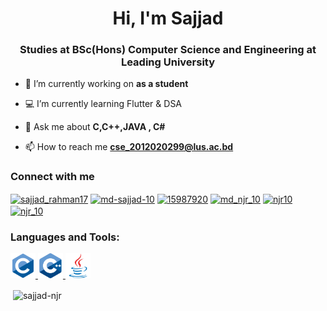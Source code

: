 <h1 align="center">Hi, I'm Sajjad</h1>
<h3 align="center">Studies at BSc(Hons) Computer Science and Engineering at Leading University</h3>

- 🔭 I’m currently working on **as a student**

- 💻 I’m currently learning Flutter & DSA 
 
- 💬 Ask me about **C,C++,JAVA , C#**

- 📫 How to reach me **cse_2012020299@lus.ac.bd**

<h3 align="left"> Connect with me </h3>
<p align="left">
<a href="https://twitter.com/sajjad_rahman17" target="blank"><img align="center" src="https://raw.githubusercontent.com/rahuldkjain/github-profile-readme-generator/master/src/images/icons/Social/twitter.svg" alt="sajjad_rahman17" height="30" width="40" /></a>
<a href="https://linkedin.com/in/md-sajjad-10" target="blank"><img align="center" src="https://raw.githubusercontent.com/rahuldkjain/github-profile-readme-generator/master/src/images/icons/Social/linked-in-alt.svg" alt="md-sajjad-10" height="30" width="40" /></a>
<a href="https://stackoverflow.com/users/15987920" target="blank"><img align="center" src="https://raw.githubusercontent.com/rahuldkjain/github-profile-readme-generator/master/src/images/icons/Social/stack-overflow.svg" alt="15987920" height="30" width="40" /></a>
<a href="https://www.codechef.com/users/md_njr_10" target="blank"><img align="center" src="https://cdn.jsdelivr.net/npm/simple-icons@3.1.0/icons/codechef.svg" alt="md_njr_10" height="30" width="40" /></a>
<a href="https://www.hackerrank.com/njr10" target="blank"><img align="center" src="https://raw.githubusercontent.com/rahuldkjain/github-profile-readme-generator/master/src/images/icons/Social/hackerrank.svg" alt="njr10" height="30" width="40" /></a>
<a href="https://codeforces.com/profile/njr_10" target="blank"><img align="center" src="https://cdn.jsdelivr.net/npm/simple-icons@3.0.1/icons/codeforces.svg" alt="njr_10" height="30" width="40" /></a>
</p>
<h3 align="left">Languages and Tools:</h3>
<p align="left"> <a href="https://www.cprogramming.com/" target="_blank"> <img src="https://raw.githubusercontent.com/devicons/devicon/master/icons/c/c-original.svg" alt="c" width="40" height="40"/> </a> <a href="https://www.w3schools.com/cpp/" target="_blank"> <img src="https://raw.githubusercontent.com/devicons/devicon/master/icons/cplusplus/cplusplus-original.svg" alt="cplusplus" width="40" height="40"/> </a> <a href="https://www.java.com" target="_blank"> <img src="https://raw.githubusercontent.com/devicons/devicon/master/icons/java/java-original.svg" alt="java" width="40" height="40"/> </a> </p>
<p>&nbsp;<img align="center" src="https://github-readme-stats.vercel.app/api?username=sajjad-njr&show_icons=true&locale=en" alt="sajjad-njr" /></p>

